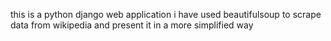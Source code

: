 this is a python django web application
i have used beautifulsoup to scrape data from wikipedia and present it in a more simplified way